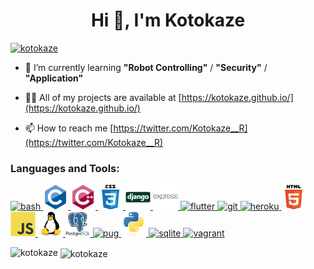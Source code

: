 <h1 align="center">Hi 👋, I'm Kotokaze</h1>

<div align="left"> 
  <a href="https://github.com/ryo-ma/github-profile-trophy$rank=SSS,SS,S,AAA,AA,A,B">
    <img src="https://github-profile-trophy.vercel.app/?username=kotokaze" alt="kotokaze" />
  </a> 
</div>

- 🌱 I’m currently learning **"Robot Controlling"** / **"Security"** / **"Application"**

- 👨‍💻 All of my projects are available at [https://kotokaze.github.io/](https://kotokaze.github.io/)

- 📫 How to reach me [https://twitter.com/Kotokaze__R](https://twitter.com/Kotokaze__R)


<h3 align="left">Languages and Tools:</h3>

<div align="left"> 
  <a href="https://www.gnu.org/software/bash/" target="_blank"> 
    <img src="https://www.vectorlogo.zone/logos/gnu_bash/gnu_bash-icon.svg" alt="bash" width="40" height="40"/> 
  </a> 
  
  <a href="https://www.cprogramming.com/" target="_blank"> 
    <img src="https://raw.githubusercontent.com/devicons/devicon/master/icons/c/c-original.svg" alt="c" width="40" height="40"/> 
  </a> 
  
  <a href="https://www.w3schools.com/cpp/" target="_blank"> 
    <img src="https://raw.githubusercontent.com/devicons/devicon/master/icons/cplusplus/cplusplus-original.svg" alt="cplusplus" width="40" height="40"/> 
  </a> 
  
  <a href="https://www.w3schools.com/css/" target="_blank"> 
    <img src="https://raw.githubusercontent.com/devicons/devicon/master/icons/css3/css3-original-wordmark.svg" alt="css3" width="40" height="40"/> 
  </a> 
  
  <a href="https://www.djangoproject.com/" target="_blank"> 
    <img src="https://raw.githubusercontent.com/devicons/devicon/master/icons/django/django-original.svg" alt="django" width="40" height="40"/> 
  </a> 
  
  <a href="https://expressjs.com" target="_blank"> 
    <img src="https://raw.githubusercontent.com/devicons/devicon/master/icons/express/express-original-wordmark.svg" alt="express" width="40" height="40"/> 
  </a> 
  
  <a href="https://flutter.dev" target="_blank"> 
    <img src="https://www.vectorlogo.zone/logos/flutterio/flutterio-icon.svg" alt="flutter" width="40" height="40"/> 
  </a> 
  
  <a href="https://git-scm.com/" target="_blank"> 
    <img src="https://www.vectorlogo.zone/logos/git-scm/git-scm-icon.svg" alt="git" width="40" height="40"/> 
  </a> 
  
  <a href="https://heroku.com" target="_blank"> 
    <img src="https://www.vectorlogo.zone/logos/heroku/heroku-icon.svg" alt="heroku" width="40" height="40"/> 
  </a> 
  
  <a href="https://www.w3.org/html/" target="_blank"> 
    <img src="https://raw.githubusercontent.com/devicons/devicon/master/icons/html5/html5-original-wordmark.svg" alt="html5" width="40" height="40"/> 
  </a> 
  
  <a href="https://developer.mozilla.org/en-US/docs/Web/JavaScript" target="_blank"> 
    <img src="https://raw.githubusercontent.com/devicons/devicon/master/icons/javascript/javascript-original.svg" alt="javascript" width="40" height="40"/> 
  </a> 
  
  <a href="https://www.linux.org/" target="_blank"> 
    <img src="https://raw.githubusercontent.com/devicons/devicon/master/icons/linux/linux-original.svg" alt="linux" width="40" height="40"/> 
  </a> 
  
  <a href="https://www.postgresql.org" target="_blank"> 
    <img src="https://raw.githubusercontent.com/devicons/devicon/master/icons/postgresql/postgresql-original-wordmark.svg" alt="postgresql" width="40" height="40"/> 
  </a> 
  
  <a href="https://pugjs.org" target="_blank"> 
    <img src="https://cdn.worldvectorlogo.com/logos/pug.svg" alt="pug" width="40" height="40"/> 
  </a> 
  
  <a href="https://www.python.org" target="_blank"> 
    <img src="https://raw.githubusercontent.com/devicons/devicon/master/icons/python/python-original.svg" alt="python" width="40" height="40"/> 
  </a> 
  
  <a href="https://www.sqlite.org/" target="_blank"> 
    <img src="https://www.vectorlogo.zone/logos/sqlite/sqlite-icon.svg" alt="sqlite" width="40" height="40"/> 
  </a> 
  
  <a href="https://www.vagrantup.com/" target="_blank"> 
    <img src="https://www.vectorlogo.zone/logos/vagrantup/vagrantup-icon.svg" alt="vagrant" width="40" height="40"/> 
  </a> 
</div>

<p>
  <img align="left" src="https://github-readme-stats.vercel.app/api/top-langs?username=kotokaze&show_icons=true&hide_border=true&locale=en&layout=compact" alt="kotokaze" />
</p>

<p>
  &nbsp;<img align="center" src="https://github-readme-stats.vercel.app/api?username=kotokaze&show_icons=true&title_color=000000&locale=en" alt="kotokaze" />
</p>
